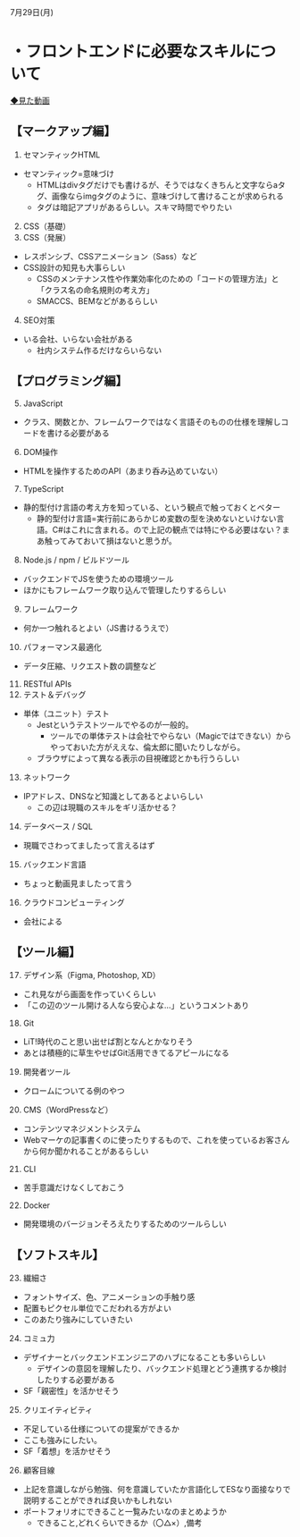 7月29日(月)
# ・フロントエンドに必要なスキルについて
[◆見た動画](https://www.youtube.com/watch?v=-4y7OmfF-t8)
## 【マークアップ編】
1. セマンティックHTML
- セマンティック=意味づけ
  - HTMLはdivタグだけでも書けるが、そうではなくきちんと文字ならaタグ、画像ならimgタグのように、意味づけして書けることが求められる
  - タグは暗記アプリがあるらしい。スキマ時間でやりたい
2. CSS（基礎）
3. CSS（発展）
- レスポンシブ、CSSアニメーション（Sass）など
- CSS設計の知見も大事らしい
  - CSSのメンテナンス性や作業効率化のための「コードの管理方法」と「クラス名の命名規則の考え方」
  - SMACCS、BEMなどがあるらしい
4. SEO対策
- いる会社、いらない会社がある
  - 社内システム作るだけならいらない

## 【プログラミング編】
5. JavaScript
- クラス、関数とか、フレームワークではなく言語そのものの仕様を理解しコードを書ける必要がある
6. DOM操作
- HTMLを操作するためのAPI（あまり呑み込めていない）
7. TypeScript
- 静的型付け言語の考え方を知っている、という観点で触っておくとベター
  - 静的型付け言語=実行前にあらかじめ変数の型を決めないといけない言語。C#はこれに含まれる。ので上記の観点では特にやる必要はない？まあ触ってみておいて損はないと思うが。
8. Node.js / npm / ビルドツール
- バックエンドでJSを使うための環境ツール
- ほかにもフレームワーク取り込んで管理したりするらしい
9. フレームワーク
- 何か一つ触れるとよい（JS書けるうえで）
10. パフォーマンス最適化
- データ圧縮、リクエスト数の調整など
11. RESTful APIs
12. テスト＆デバッグ
- 単体（ユニット）テスト
  - Jestというテストツールでやるのが一般的。
    - ツールでの単体テストは会社でやらない（Magicではできない）からやっておいた方がええな、倫太郎に聞いたりしながら。 
  - ブラウザによって異なる表示の目視確認とかも行うらしい
13. ネットワーク
- IPアドレス、DNSなど知識としてあるとよいらしい
  - この辺は現職のスキルをギリ活かせる？
14. データベース / SQL
- 現職でさわってましたって言えるはず
15. バックエンド言語
- ちょっと動画見ましたって言う
16. クラウドコンピューティング
- 会社による

## 【ツール編】
17. デザイン系（Figma, Photoshop, XD）
- これ見ながら画面を作っていくらしい
- 「この辺のツール開ける人なら安心よな…」というコメントあり
18. Git
- LiT!時代のこと思い出せば割となんとかなりそう
- あとは積極的に草生やせばGit活用できてるアピールになる
19. 開発者ツール
- クロームについてる例のやつ
20. CMS（WordPressなど）
- コンテンツマネジメントシステム
- Webマーケの記事書くのに使ったりするもので、これを使っているお客さんから何か聞かれることがあるらしい
21. CLI
- 苦手意識だけなくしておこう
22. Docker
- 開発環境のバージョンそろえたりするためのツールらしい

## 【ソフトスキル】
23. 繊細さ
- フォントサイズ、色、アニメーションの手触り感
- 配置もピクセル単位でこだわれる方がよい
- このあたり強みにしていきたい
24. コミュ力
- デザイナーとバックエンドエンジニアのハブになることも多いらしい
  - デザインの意図を理解したり、バックエンド処理とどう連携するか検討したりする必要がある
- SF「親密性」を活かせそう
25. クリエイティビティ
- 不足している仕様についての提案ができるか
- ここも強みにしたい。
- SF「着想」を活かせそう
26. 顧客目線

- 上記を意識しながら勉強、何を意識していたか言語化してESなり面接なりで説明することができれば良いかもしれない
- ポートフォリオにできること一覧みたいなのまとめようか
  - できること,どれくらいできるか（〇△×）,備考


